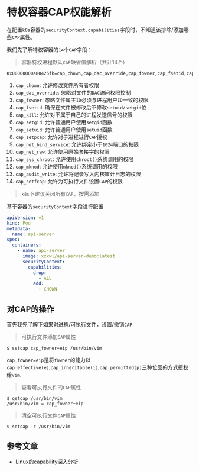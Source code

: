# 特权容器CAP权能解析

在配置`k8s`容器的`securityContext.capabilities`字段时，不知道该排除/添加哪些`CAP`属性。

我们先了解特权容器的`14`个`CAP`字段：

> 容器特权进程默认`CAP`缺省值解析（共计14个）

```
0x00000000a80425fb=cap_chown,cap_dac_override,cap_fowner,cap_fsetid,cap_kill,cap_setgid,cap_setuid,cap_setpcap,cap_net_bind_service,cap_net_raw,cap_sys_chroot,cap_mknod,cap_audit_write,cap_setfcap
```

1. `cap_chown`: 允许修改文件所有者权限
2. `cap_dac_override`: 忽略对文件的`DAC`访问权限控制
3. `cap_fowner`: 忽略文件属主`ID`必须与进程用户`ID`一致的权限
4. `cap_fsetid`: 确保在文件被修改后不修改`setuid/setgid`位
5. `cap_kill`: 允许对不属于自己的进程发送信号的权限
6. `cap_setgid`: 允许普通用户使用`setgid`函数
7. `cap_setuid`: 允许普通用户使用`setuid`函数
8. `cap_setpcap`: 允许对子进程进行`CAP`授权
9. `cap_net_bind_service`: 允许绑定小于`1024`端口的权限
10. `cap_net_raw`: 允许使用原始套接字的权限
11. `cap_sys_chroot`: 允许使用`chroot()`系统调用的权限
12. `cap_mknod`: 允许使用`mknod()`系统调用的权限
13. `cap_audit_write`: 允许将记录写入内核审计日志的权限
14. `cap_setfcap`: 允许为可执行文件设置`CAP`的权限

> `k8s`下建议关闭所有`CAP`，按需添加

基于容器的`securityContext`字段进行配置

```yaml
apiVersion: v1
kind: Pod
metadata:
  name: api-server
spec:
  containers:
    - name: api-server
      image: xzxwl/api-server-demo:latest
      securityContext:
        capabilities:
          drop:
            - ALL
          add:
            - CHOWN
```

## 对CAP的操作

首先我先了解下如果对进程/可执行文件，设置/撤销`CAP`

> 可执行文件添加`CAP`属性

```shell
$ setcap cap_fowner=eip /usr/bin/vim
```

`cap_fowner=eip`是将`fowner`的能力以`cap_effective(e)`,`cap_inheritable(i)`,`cap_permitted(p)`三种位图的方式授权给`vim`.

> 查看可执行文件的`CAP`属性

```shell
$ getcap /usr/bin/vim
/usr/bin/vim = cap_fowner+eip
```

> 清空可执行文件`CAP`属性

```shell
$ setcap -r /usr/bin/vim
```

## 参考文章

- [Linux的capability深入分析](https://www.cnblogs.com/iamfy/archive/2012/09/20/2694977.html)